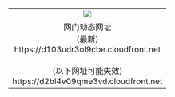 ﻿<table>
  <tr></tr>
  <tr><td colspan=2 align=center><img src="https://d103udr3ol9cbe.cloudfront.net/Up/oGate.jpg" /></td></tr>
  <tr><td colspan=2 align=center>网门动态网址<br/>(最新)
<br>https://d103udr3ol9cbe.cloudfront.net
<br/><br/>(以下网址可能失效)
<br>https://d2bl4v09qme3vd.cloudfront.net
    </td>
  </tr>
</table>
